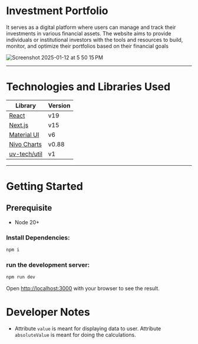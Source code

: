 # Investment Portfolio 

It serves as a digital platform where users can manage and track their investments in various financial assets. The website aims to provide individuals or institutional investors with the tools and resources to build, monitor, and optimize their portfolios based on their financial goals


![Screenshot 2025-01-12 at 5 50 15 PM](https://github.com/user-attachments/assets/e3d65152-e669-464c-af97-ffd5bf601720)


---

# Technologies and Libraries Used

| Library                          | Version |
| -------------------------------- | ------- |
| [React](https://reactjs.org/)                                                                            | v19     |
| [Next.js](https://nextjs.org/)                                                                           | v15     |
| [Material UI](https://mui.com/material-ui/getting-started/)                                              | v6      |
| [Nivo Charts](https://nivo.rocks/pie)                                                                    | v0.88   |
| [uv-tech/util](https://www.npmjs.com/package/@uv-tech/util)                                              | v1      |

---

# Getting Started

## Prerequisite
- Node 20+


### Install Dependencies:

```bash
npm i
```


### run the development server:

```bash
npm run dev
```

Open [http://localhost:3000](http://localhost:3000) with your browser to see the result.


# Developer Notes

- Attribute `value` is meant for displaying data to user. Attribute `absoluteValue` is meant for doing the calculations.
